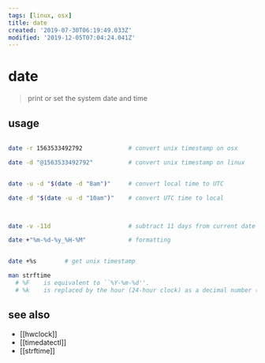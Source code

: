 ```yaml
---
tags: [linux, osx]
title: date
created: '2019-07-30T06:19:49.033Z'
modified: '2019-12-05T07:04:24.041Z'
---
```


# date

> print or set the system date and time

## usage
```sh

date -r 1563533492792             # convert unix timestamp on osx

date -d "@1563533492792"          # convert unix timestamp on linux


date -u -d "$(date -d "8am")"     # convert local time to UTC

date -d "$(date -u -d "10am")"    # convert UTC time to local



date -v -11d                      # subtract 11 days from current date

date +"%m-%d-%y_%H-%M"            # formatting


date +%s        # get unix timestamp
```

```sh
man strftime
  # %F    is equivalent to ``%Y-%m-%d''.
  # %k    is replaced by the hour (24-hour clock) as a decimal number (0-23); single digits are preceded by a blank.
```

## see also
- [[hwclock]]
- [[timedatectl]]
- [[strftime]]
